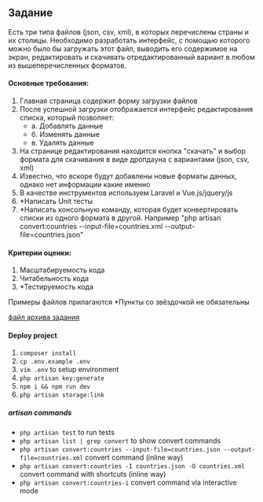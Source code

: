 ## **Задание**

Есть три типа файлов (json, csv, xml), в которых перечислены страны и их столицы. Необходимо разработать интерфейс, с помощью которого можно было бы загружать
этот файл, выводить его содержимое на экран, редактировать и скачивать отредактированный вариант в любом из вышеперечисленных форматов.
#### Основные требования:
1. Главная страница содержит форму загрузки файлов
2. После успешной загрузки отображается интерфейс редактирования списка, который позволяет:
   - а. Добавлять данные
   - б. Изменять данные
   - в. Удалять данные
3. На странице редактирования находится кнопка "скачать" и выбор формата для скачивания в виде дропдауна с вариантами (json, csv, xml)
4. Известно, что вскоре будут добавлены новые форматы данных, однако нет информации какие именно
5. В качестве инструментов используем Laravel и Vue.js/jquery/js
6. *Написать Unit тесты
7. *Написать консольную команду, которая будет конвертировать списки из одного формата в другой.
Например "php artisan convert:countries --input-file=countries.xml --output-file=countries.json"
   
#### Критерии оценки:
1. Масштабируемость кода
2. Читабельность кода
3. *Тестируемость кода

Примеры файлов прилагаются
*Пункты со звёздочкой не обязательны

[файл архива задания](testovoe.zip)

#### Deploy project
1. ```composer install```
2. ```cp .env.example .env```
3. ```vim .env``` to setup environment
4. ```php artisan key:generate```
5. ```npm i && npm run dev```
6. ```php artisan storage:link```

##### artisan commands
- ```php artisan test``` to run tests
- ```php artisan list | grep convert``` to show convert commands
- ```php artisan convert:countries --input-file=countries.json --output-file=countries.xml``` convert command (inline way)
- ```php artisan convert:countries -I countries.json -O countries.xml``` convert command with shortcuts (inline way)
- ```php artisan convert:countries-i``` convert command via interactive mode

